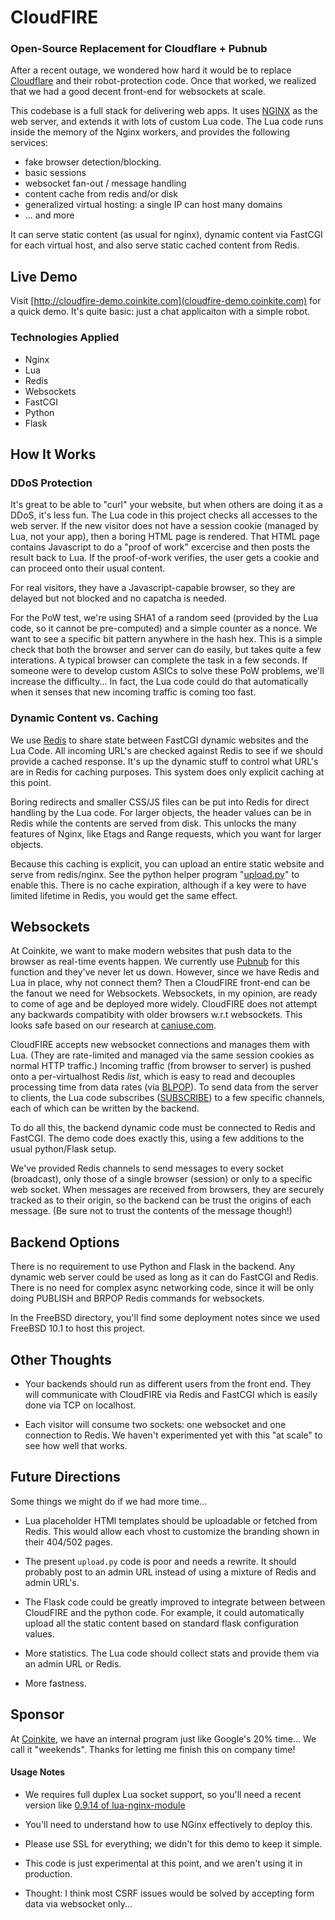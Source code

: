 # CloudFIRE

### Open-Source Replacement for Cloudflare + Pubnub

After a recent outage, we wondered how hard it would be to replace
[Cloudflare](https://cloudflare) and their robot-protection code.
Once that worked, we realized that we had a good decent
front-end for websockets at scale.

This codebase is a full stack for delivering web apps. It uses [NGINX](http://nginx.org/)
as the web server, and extends it with lots of custom Lua code. The Lua code
runs inside the memory of the Nginx workers, and provides the following services:

- fake browser detection/blocking.
- basic sessions
- websocket fan-out / message handling
- content cache from redis and/or disk
- generalized virtual hosting: a single IP can host many domains
- ... and more

It can serve static content (as usual for nginx), dynamic content via FastCGI
for each virtual host, and also serve static cached content from Redis.

## Live Demo

Visit [http://cloudfire-demo.coinkite.com](cloudfire-demo.coinkite.com) for a quick
demo. It's quite basic: just a chat applicaiton with a simple robot.

### Technologies Applied

- Nginx
- Lua
- Redis
- Websockets
- FastCGI
- Python
- Flask

## How It Works

### DDoS Protection

It's great to be able to "curl" your website, but when others are doing it
as a DDoS, it's less fun. The Lua code in this project checks all accesses
to the web server. If the new visitor does not have a session cookie
(managed by Lua, not your app), then a boring HTML page is rendered. That HTML
page contains Javascript to do a "proof of work" excercise and then posts the
result back to Lua. If the proof-of-work verifies, the user gets a cookie and
can proceed onto their usual content.

For real visitors, they have a Javascript-capable browser, so they are delayed
but not blocked and no capatcha is needed.

For the PoW test, we're using SHA1 of a random seed (provided by the Lua code, so
it cannot be pre-computed) and a simple counter as a nonce. We want to see a
specific bit pattern anywhere in the hash hex. This is a simple check that both
the browser and server can do easily, but takes quite a few interations.  A typical
browser can complete the task in a few seconds. If someone were to develop custom
ASICs to solve these PoW problems, we'll increase the difficulty...  In fact, the
Lua code could do that automatically when it senses that new incoming traffic is
coming too fast.

### Dynamic Content vs. Caching

We use [Redis](http://redis.io/) to share state between FastCGI dynamic websites
and the Lua Code. All incoming URL's are checked against Redis to see if we should
provide a cached response. It's up the dynamic stuff to control what URL's are
in Redis for caching purposes. This system does only explicit caching at this point.

Boring redirects and smaller CSS/JS files can be put into Redis for direct handling by
the Lua code. For larger objects, the header values can be in Redis while the
contents are served from disk. This unlocks the many features of Nginx, like Etags and
Range requests, which you want for larger objects.

Because this caching is explicit, you can upload an entire static website and
serve from redis/nginx. See the python helper program "[upload.py](python/upload.py)"
to enable this. There is no cache expiration, although if a key were to have limited
lifetime in Redis, you would get the same effect.

## Websockets

At Coinkite, we want to make modern websites that push data to the browser
as real-time events happen. We currently use [Pubnub](http://www.pubnub.com/) for this
function and they've never let us down. However, since we have Redis and Lua
in place, why not connect them? Then a CloudFIRE front-end can be the fanout we
need for Websockets. Websockets, in my opinion, are ready to come of
age and be deployed more widely. CloudFIRE does not attempt any backwards compatibity
with older browsers w.r.t websockets. This looks safe based on our
research at [caniuse.com](http://caniuse.com/#search=websockets).

CloudFIRE accepts new websocket connections and manages them with Lua. (They are
rate-limited and managed via the same session cookies as normal HTTP traffic.)
Incoming traffic (from browser to server) is pushed onto a per-virtualhost
Redis *list*, which is easy to read
and decouples processing time from data rates (via [BLPOP](http://redis.io/commands/blpop)).
To send data from the server to
clients, the Lua code subscribes ([SUBSCRIBE](http://redis.io/commands/subscribe))
to a few specific channels, each of which can be written by the backend.

To do all this, the backend dynamic code must be connected to Redis and FastCGI.
The demo code does exactly this, using a few additions to the usual python/Flask setup.

We've provided Redis channels to send messages to every socket (broadcast),
only those of a single browser (session) or only to a specific web socket. When messages
are received from browsers, they are securely tracked as to their origin, so the
backend can be trust the origins of each message. (Be sure not to trust the contents
of the message though!)

## Backend Options

There is no requirement to use Python and Flask in the backend. Any dynamic web
server could be used as long as it can do FastCGI and Redis.  There is no need
for complex async networking code, since it will be only doing 
PUBLISH and BRPOP Redis commands for websockets.

In the FreeBSD directory, you'll find some deployment notes since we used FreeBSD 10.1
to host this project.

## Other Thoughts

- Your backends should run as different users from the front end. They will communicate
  with CloudFIRE via Redis and FastCGI which is easily done via TCP on localhost.

- Each visitor will consume two sockets: one websocket and one connection to Redis.
  We haven't experimented yet with this "at scale" to see how well that works. 

## Future Directions

Some things we might do if we had more time...

- Lua placeholder HTMl templates should be uploadable or fetched from Redis.
  This would allow each vhost to customize the branding shown in their 404/502 pages.

- The present `upload.py` code is poor and needs a rewrite. It should probably post to
  an admin URL instead of using a mixture of Redis and admin URL's.

- The Flask code could be greatly improved to integrate between between CloudFIRE and
  the python code. For example, it could automatically upload all the static content
  based on standard flask configuration values.

- More statistics. The Lua code should collect stats and provide them via an admin URL
  or Redis.

- More fastness.


## Sponsor

At [Coinkite](https://coinkite.com), we have an internal program just like
Google's 20% time... We call it "weekends". Thanks for letting me finish this
on company time!


#### Usage Notes

- We requires full duplex Lua socket support, so you'll need a recent version
  like [0.9.14 of lua-nginx-module](https://github.com/openresty/lua-nginx-module/releases/tag/v0.9.14)

- You'll need to understand how to use NGinx effectively to deploy this.

- Please use SSL for everything; we didn't for this demo to keep it simple.

- This code is just experimental at this point, and we aren't using it in production.

- Thought: I think most CSRF issues would be solved by accepting form data via websocket only...

